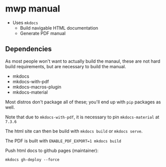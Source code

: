 # mwp manual

* Uses `mkdocs`
  * Build navigable HTML documentation
  * Generate PDF manual

## Dependencies

As most people won't want to actually build the manaul, these are not hard build requirements, but are necessary to build the manual.

* mkdocs
* mkdocs-with-pdf
* mkdocs-macros-plugin
* mkdocs-material

Most distros don't package all of these; you'll end up with `pip` packages as well.

Note that due to `mkdocs-with-pdf`, it is necessary to pin `mkdocs-material` at `7.3.6`

The html site can then be build with `mkdocs build` or `mkdocs serve`.

The PDF is built with `ENABLE_PDF_EXPORT=1 mkdocs build`

Push html docs to github pages (maintainer):

`mkdocs gh-deploy --force`
